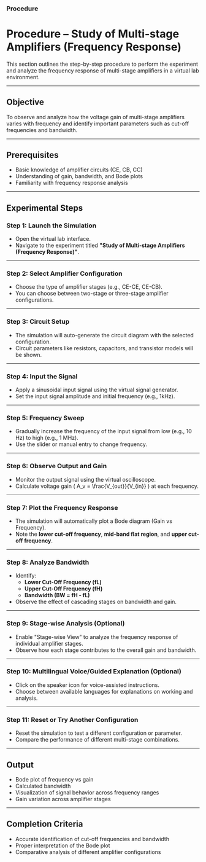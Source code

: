### Procedure
#  Procedure – Study of Multi-stage Amplifiers (Frequency Response)

This section outlines the step-by-step procedure to perform the experiment and analyze the frequency response of multi-stage amplifiers in a virtual lab environment.

---

##  Objective

To observe and analyze how the voltage gain of multi-stage amplifiers varies with frequency and identify important parameters such as cut-off frequencies and bandwidth.

---

##  Prerequisites

- Basic knowledge of amplifier circuits (CE, CB, CC)
- Understanding of gain, bandwidth, and Bode plots
- Familiarity with frequency response analysis

---

##  Experimental Steps

### Step 1: **Launch the Simulation**

- Open the virtual lab interface.
- Navigate to the experiment titled **"Study of Multi-stage Amplifiers (Frequency Response)"**.

---

### Step 2: **Select Amplifier Configuration**

- Choose the type of amplifier stages (e.g., CE-CE, CE-CB).
- You can choose between two-stage or three-stage amplifier configurations.

---

### Step 3: **Circuit Setup**

- The simulation will auto-generate the circuit diagram with the selected configuration.
- Circuit parameters like resistors, capacitors, and transistor models will be shown.

---

### Step 4: **Input the Signal**

- Apply a sinusoidal input signal using the virtual signal generator.
- Set the input signal amplitude and initial frequency (e.g., 1kHz).

---

### Step 5: **Frequency Sweep**

- Gradually increase the frequency of the input signal from low (e.g., 10 Hz) to high (e.g., 1 MHz).
- Use the slider or manual entry to change frequency.

---

### Step 6: **Observe Output and Gain**

- Monitor the output signal using the virtual oscilloscope.
- Calculate voltage gain \( A_v = \frac{V_{out}}{V_{in}} \) at each frequency.

---

### Step 7: **Plot the Frequency Response**

- The simulation will automatically plot a Bode diagram (Gain vs Frequency).
- Note the **lower cut-off frequency**, **mid-band flat region**, and **upper cut-off frequency**.

---

### Step 8: **Analyze Bandwidth**

- Identify:
  - **Lower Cut-Off Frequency (fL)**
  - **Upper Cut-Off Frequency (fH)**
  - **Bandwidth (BW = fH - fL)**
- Observe the effect of cascading stages on bandwidth and gain.

---

### Step 9: **Stage-wise Analysis (Optional)**

- Enable "Stage-wise View" to analyze the frequency response of individual amplifier stages.
- Observe how each stage contributes to the overall gain and bandwidth.

---

### Step 10: **Multilingual Voice/Guided Explanation (Optional)**

- Click on the speaker icon for voice-assisted instructions.
- Choose between available languages for explanations on working and analysis.

---

### Step 11: **Reset or Try Another Configuration**

- Reset the simulation to test a different configuration or parameter.
- Compare the performance of different multi-stage combinations.

---

##  Output

- Bode plot of frequency vs gain
- Calculated bandwidth
- Visualization of signal behavior across frequency ranges
- Gain variation across amplifier stages

---

##  Completion Criteria

- Accurate identification of cut-off frequencies and bandwidth
- Proper interpretation of the Bode plot
- Comparative analysis of different amplifier configurations


